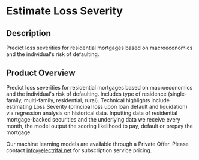 #  Estimate Loss Severity

## Description
Predict loss severities for residential mortgages based on macroeconomics and the individual's risk of defaulting.

## Product Overview
 Predict loss severities for residential mortgages based on macroeconomics and the individual's risk of defaulting. Includes type of residence (single-family, multi-family, residential, rural). Technical highlights include estimating Loss Severity (principal loss upon loan default and liquidation) via regression analysis on historical data. Inputting data of residential mortgage-backed securities and the underlying data we receive every month, the model output the scoring likelihood to pay, default or prepay the mortgage.

Our machine learning models are available through a Private Offer. Please contact info@electrifai.net for subscription service pricing.

